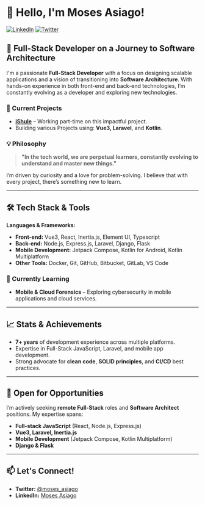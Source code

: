 # 👋 Hello, I'm Moses Asiago!  
[![LinkedIn](https://img.shields.io/badge/-MosesAsiago-blue?style=flat-square&logo=Linkedin&logoColor=white&link=https://www.linkedin.com/in/mozeago/)](https://www.linkedin.com/in/mozeago/) [![Twitter](https://img.shields.io/badge/-@moses_asiago-1da1f2?style=flat-square&logo=twitter&logoColor=white&link=https://twitter.com/moses_asiago)](https://twitter.com/moses_asiago)

## 🌟 Full-Stack Developer on a Journey to Software Architecture

I'm a passionate **Full-Stack Developer** with a focus on designing scalable applications and a vision of transitioning into **Software Architecture**. With hands-on experience in both front-end and back-end technologies, I’m constantly evolving as a developer and exploring new technologies.

### 🚀 Current Projects
- **[iShule](https://bit.ly/4bTQOpe)** – Working part-time on this impactful project.
- Building various Projects using: **Vue3, Laravel**, and **Kotlin**.

### 💡 Philosophy
> **"In the tech world, we are perpetual learners, constantly evolving to understand and master new things."**

I’m driven by curiosity and a love for problem-solving. I believe that with every project, there’s something new to learn.

---

## 🛠️ Tech Stack & Tools

**Languages & Frameworks:**
- **Front-end:** Vue3, React, Inertia.js, Element UI, Typescript
- **Back-end:** Node.js, Express.js, Laravel, Django, Flask
- **Mobile Development:** Jetpack Compose, Kotlin for Android, Kotlin Multiplatform
- **Other Tools:** Docker, Git, GitHub, Bitbucket, GitLab, VS Code

### 🌱 Currently Learning
- **Mobile & Cloud Forensics** – Exploring cybersecurity in mobile applications and cloud services.

---

## 📈 Stats & Achievements
- **7+ years** of development experience across multiple platforms.
- Expertise in Full-Stack JavaScript, Laravel, and mobile app development.
- Strong advocate for **clean code**, **SOLID principles**, and **CI/CD** best practices.

---

## 💼 Open for Opportunities
I’m actively seeking **remote Full-Stack** roles and **Software Architect** positions. My expertise spans:
- **Full-stack JavaScript** (React, Node.js, Express.js)
- **Vue3, Laravel, Inertia.js**
- **Mobile Development** (Jetpack Compose, Kotlin Multiplatform)
- **Django & Flask**

---

## 📫 Let's Connect!
- **Twitter:** [@moses_asiago](https://twitter.com/moses_asiago)
- **LinkedIn:** [Moses Asiago](https://www.linkedin.com/in/mozeago/)
